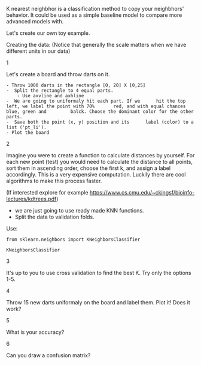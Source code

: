 K nearest neighbhor is a classification method to copy your neighbhors' behavior. It could be used as a simple baseline model to compare more advanced models with.

Let's create our own toy example. 

Creating the data:
(Notice that generally the scale matters when we have different units in our data)

1

Let's create a board and throw darts on it.

	- Throw 1000 darts in the rectangle [0, 20] X [0,25]
	-  Split the rectangle to 4 equal parts.
		- Use axvline and axhline 
	-  We are going to uniformaly hit each part. If we 		hit the top left, we label the point with 70% 		red, and with equal chances blue, green and 		balck. Choose the dominant color for the other 		parts.
	-  Save both the point (x, y) position and its 		label (color) to a list ('pt_li').
	- Plot the board

2

Imagine you were to create a function to calculate distances by yourself. For each new point (test) you would need to calculate the distance to all points, sort them in ascending order, choose the first k, and assign a label accordingly. This is a very expensive computation. Luckily there are cool algorithms to make this process faster. 

(If interested explore for example https://www.cs.cmu.edu/~ckingsf/bioinfo-lectures/kdtrees.pdf) 

- we are just going to use ready made KNN functions.
- Split the data to validation folds.

Use:

```
from sklearn.neighbors import KNeighborsClassifier

KNeighborsClassifier

```

3

It's up to you to use cross validation to find the best K. Try only the options 1-5.


4

Throw 15 new darts uniformaly on the board and label them. Plot it! Does it work? 


5

What is your accuracy?

6

Can you draw a confusion matrix? 
     